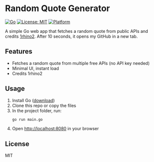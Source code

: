 # Random Quote Generator

[![Go](https://img.shields.io/badge/Go-1.22-blue?logo=go)](https://golang.org/) [![License: MIT](https://img.shields.io/badge/License-MIT-yellow.svg)](LICENSE) [![Platform](https://img.shields.io/badge/Platform-Windows%20%7C%20Linux%20%7C%20macOS-lightgrey)](#)

A simple Go web app that fetches a random quote from public APIs and credits [1rhino2](https://github.com/1rhino2). After 10 seconds, it opens my GitHub in a new tab.

## Features

- Fetches a random quote from multiple free APIs (no API key needed)
- Minimal UI, instant load
- Credits 1rhino2
  
## Usage

1. Install Go ([download](https://golang.org/dl/))
2. Clone this repo or copy the files
3. In the project folder, run:
   ```sh
   go run main.go
   ```
4. Open [http://localhost:8080](http://localhost:8080) in your browser

## License

MIT
